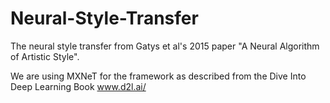 # Neural-Style-Transfer
The neural style transfer from Gatys et al's 2015 paper "A Neural Algorithm of Artistic Style".

We are using MXNeT for the framework as described from the Dive Into Deep Learning Book www.d2l.ai/
